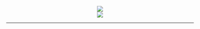 <!-- ### Hi there 👋 -->

<!--
**pch4ndra/pch4ndra** is a ✨ _special_ ✨ repository because its `README.md` (this file) appears on your GitHub profile.

Here are some ideas to get you started:

- 🔭 I’m currently working on ...
- 🌱 I’m currently learning ...
- 👯 I’m looking to collaborate on ...
- 🤔 I’m looking for help with ...
- 💬 Ask me about ...
- 📫 How to reach me: ...
- 😄 Pronouns: ...
- ⚡ Fun fact: ...
-->

<div align="center">
  <img src="https://github-readme-stats.vercel.app/api?username=pch4ndra&count_private=true&show_icons=true&theme=dark"/>
</div>
<div align="center">
  <img src="https://github-readme-stats.vercel.app/api/top-langs/?username=pch4ndra&theme=dark&layout=compact&count_private=true"/>
</div>
<hr/>


